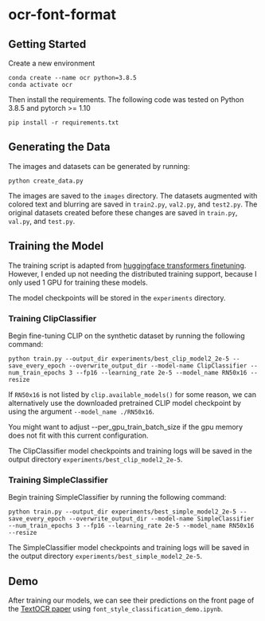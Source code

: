 # ocr-font-format

## Getting Started

Create a new environment
```
conda create --name ocr python=3.8.5
conda activate ocr
```
Then install the requirements. The following code was tested on Python 3.8.5 and pytorch >= 1.10
```
pip install -r requirements.txt
```

## Generating the Data

The images and datasets can be generated by running:
```
python create_data.py
```
The images are saved to the `images` directory.
The datasets augmented with colored text and blurring are saved in `train2.py`, `val2.py`, and `test2.py`. 
The original datasets created before these changes are saved in `train.py`, `val.py`, and `test.py`.

## Training the Model
The training script is adapted from [huggingface transformers finetuning](https://github.com/huggingface/transformers/blob/27c1b656cca75efa0cc414d3bf4e6aacf24829de/examples/run_lm_finetuning.py). 
However, I ended up not needing the distributed training support, because I only used 1 GPU for training these models.

The model checkpoints will be stored in the `experiments` directory.
### Training ClipClassifier
Begin fine-tuning CLIP on the synthetic dataset by running the following command:
```
python train.py --output_dir experiments/best_clip_model2_2e-5 --save_every_epoch --overwrite_output_dir --model-name ClipClassifier --num_train_epochs 3 --fp16 --learning_rate 2e-5 --model_name RN50x16 --resize 
```
If `RN50x16` is not listed by `clip.available_models()` for some reason, we can alternatively use the downloaded pretrained CLIP model checkpoint by using the argument `--model_name ./RN50x16`.

You might want to adjust --per_gpu_train_batch_size if the gpu memory does not fit with this current configuration.

The ClipClassifier model checkpoints and training logs will be saved in the output directory `experiments/best_clip_model2_2e-5`. 

### Training SimpleClassifier
Begin training SimpleClassifier by running the following command:
```
python train.py --output_dir experiments/best_simple_model2_2e-5 --save_every_epoch --overwrite_output_dir --model-name SimpleClassifier --num_train_epochs 3 --fp16 --learning_rate 2e-5 --model_name RN50x16 --resize 
```
The SimpleClassifier model checkpoints and training logs will be saved in the output directory `experiments/best_simple_model2_2e-5`. 

## Demo
After training our models, we can see their predictions on the front page of the [TextOCR paper](https://arxiv.org/pdf/2105.05486.pdf) using `font_style_classification_demo.ipynb`.
